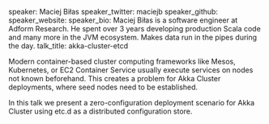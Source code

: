 speaker: Maciej Biłas
speaker_twitter: maciejb
speaker_github: 
speaker_website: 
speaker_bio: Maciej Biłas is a software engineer at Adform Research. He spent over 3 years developing production Scala code and many more in the JVM ecosystem. Makes data run in the pipes during the day.
talk_title: akka-cluster-etcd



Modern container-based cluster computing frameworks like Mesos, Kubernetes, or EC2 Container Service usually execute services on nodes not known beforehand. This creates a problem for Akka Cluster deployments, where seed nodes need to be established.

In this talk we present a zero-configuration deployment scenario for Akka Cluster using etc.d as a distributed configuration store.
